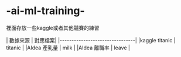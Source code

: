 # -ai-ml-training-
裡面存放一些kaggle或者其他競賽的練習


| 數據來源              | 對應檔案|
|--------------------------------|
|kaggle titanic        | titanic |
|AIdea  產乳量          |  milk  |
|AIdea  離職率          |  leave |
